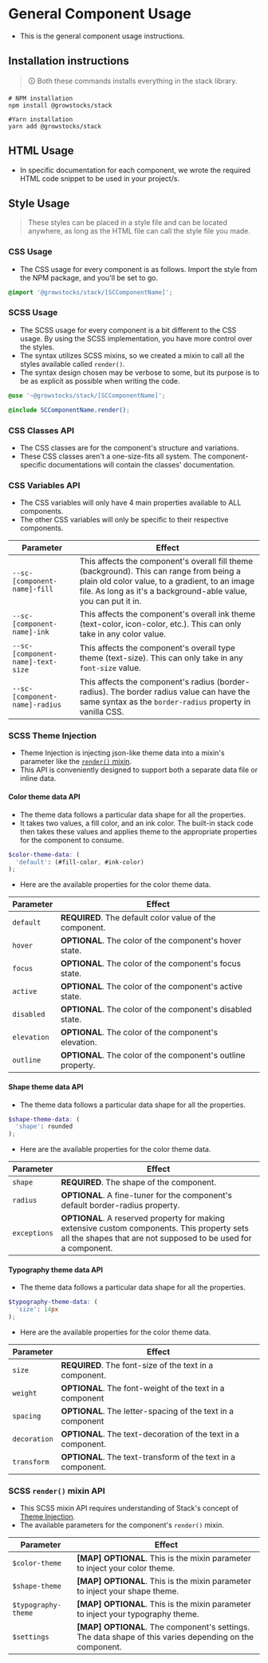 # General Component Usage
- This is the general component usage instructions.
## Installation instructions
>🛈 Both these commands installs everything in the stack library.
```shell
# NPM installation
npm install @growstocks/stack

#Yarn installation
yarn add @growstocks/stack
```
## HTML Usage
- In specific documentation for each component, we wrote the required HTML code snippet to be used in your project/s.

## Style Usage
>These styles can be placed in a style file and can be located anywhere, as long as the HTML file can call the style file you made.
### CSS Usage
- The CSS usage for every component is as follows. Import the style from the NPM package, and you'll be set to go.
```css
@import '@growstocks/stack/[SCComponentName]';
```
### SCSS Usage
- The SCSS usage for every component is a bit different to the CSS usage. By using the SCSS implementation, you have more control over the styles.
- The syntax utilizes SCSS mixins, so we created a mixin to call all the styles available called `render()`.
- The syntax design chosen may be verbose to some, but its purpose is to be as explicit as possible when writing the code.
```scss
@use '~@growstocks/stack/[SCComponentName]';

@include SCComponentName.render();
```
### CSS Classes API
- The CSS classes are for the component's structure and variations.
- These CSS classes aren't a one-size-fits all system. The component-specific documentations will contain the classes' documentation.
### CSS Variables API
- The CSS variables will only have 4 main properties available to ALL components.
- The other CSS variables will only be specific to their respective components.

| Parameter | Effect |
|-----|-----|
| `--sc-[component-name]-fill` | This affects the component's overall fill theme (background). This can range from being a plain old color value, to a gradient, to an image file. As long as it's a background-able value, you can put it in. |
| `--sc-[component-name]-ink` | This affects the component's overall ink theme (text-color, icon-color, etc.). This can only take in any color value. |
| `--sc-[component-name]-text-size` | This affects the component's overall type theme (text-size). This can only take in any `font-size` value. |
| `--sc-[component-name]-radius` | This affects the component's radius (border-radius). The border radius value can have the same syntax as the `border-radius` property in vanilla CSS.

### SCSS Theme Injection
- Theme Injection is injecting json-like theme data into a mixin's parameter like the [`render()` mixin](#scss-render-mixin-api).
- This API is conveniently designed to support both a separate data file or inline data.

#### Color theme data API
- The theme data follows a particular data shape for all the properties.
- It takes two values, a fill color, and an ink color. The built-in stack code then takes these values and applies theme to the appropriate properties for the component to consume.
```scss
$color-theme-data: (
  'default': (#fill-color, #ink-color)
);
```
- Here are the available properties for the color theme data.

| Parameter | Effect |
|-----|-----|
| `default` | **REQUIRED**. The default color value of the component. |
| `hover` | **OPTIONAL**. The color of the component's hover state. |
| `focus` | **OPTIONAL**. The color of the component's focus state. |
| `active` | **OPTIONAL**. The color of the component's active state. |
| `disabled` | **OPTIONAL**. The color of the component's disabled state. |
| `elevation` | **OPTIONAL**. The color of the component's elevation. |
| `outline` | **OPTIONAL**. The color of the component's outline property. |

#### Shape theme data API
- The theme data follows a particular data shape for all the properties.
```scss
$shape-theme-data: (
  'shape': rounded
);
```
- Here are the available properties for the color theme data.

| Parameter | Effect |
|-----|-----|
| `shape` | **REQUIRED**. The shape of the component. |
| `radius` | **OPTIONAL**. A fine-tuner for the component's default border-radius property. |
| `exceptions` | **OPTIONAL**. A reserved property for making extensive custom components. This property sets all the shapes that are not supposed to be used for a component. |

#### Typography theme data API
- The theme data follows a particular data shape for all the properties.
```scss
$typography-theme-data: (
  'size': 14px
);
```
- Here are the available properties for the color theme data.

| Parameter | Effect |
|-----|-----|
| `size` | **REQUIRED**. The font-size of the text in a component. |
| `weight` | **OPTIONAL**. The font-weight of the text in a component |
| `spacing` | **OPTIONAL**. The letter-spacing of the text in a component |
| `decoration` | **OPTIONAL**. The text-decoration of the text in a component. |
| `transform` | **OPTIONAL**. The text-transform of the text in a component. |

### SCSS `render()` mixin API
- This SCSS mixin API requires understanding of Stack's concept of [Theme Injection](#scss-theme-injection).
- The available parameters for the component's `render()` mixin.

| Parameter | Effect |
|-----|-----|
| `$color-theme` | **[MAP] OPTIONAL**. This is the mixin parameter to inject your color theme. |
| `$shape-theme` | **[MAP] OPTIONAL**. This is the mixin parameter to inject your shape theme. |
| `$typography-theme` | **[MAP] OPTIONAL**. This is the mixin parameter to inject your typography theme.
| `$settings` | **[MAP] OPTIONAL**. The component's settings. The data shape of this varies depending on the component.
